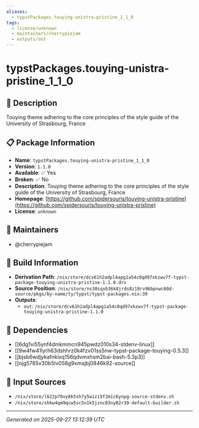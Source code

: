 ```yaml
---
aliases:
  - typstPackages.touying-unistra-pristine_1_1_0
tags:
  - license/unknown
  - maintainers/cherrypiejam
  - outputs/out
---
```


# typstPackages.touying-unistra-pristine_1_1_0

## 📝 Description

Touying theme adhering to the core principles of the style guide of the University of Strasbourg, France

## 📋 Package Information

- **Name**: `typstPackages.touying-unistra-pristine_1_1_0`
- **Version**: `1.1.0`
- **Available**: ✅ Yes
- **Broken**: ✅ No
- **Description**: Touying theme adhering to the core principles of the style guide of the University of Strasbourg, France
- **Homepage**: [https://github.com/spidersouris/touying-unistra-pristine](https://github.com/spidersouris/touying-unistra-pristine)
- **License**: `unknown`
## 👥 Maintainers

- @cherrypiejam


## 🔧 Build Information

- **Derivation Path**: `/nix/store/dcv61h2adpl4apg1a54c0qd97xkzwv7f-typst-package-touying-unistra-pristine-1.1.0.drv`
- **Source Position**: `/nix/store/ns30sqxb36k8jrds8z18rv96bpnwc60d-source/pkgs/by-name/ty/typst/typst-packages.nix:39`
- **Outputs**:
  - `out`:  `/nix/store/dcv61h2adpl4apg1a54c0qd97xkzwv7f-typst-package-touying-unistra-pristine-1.1.0`

## 🔗 Dependencies

- [[6dg1vi55ynf4dmkmmcn945pwdz010s34-stdenv-linux]]
- [[9w4fw41lyrh63dshhrz0k4fzv01ss5nw-typst-package-touying-0.5.3]]
- [[bjsb6wdjykafnkixq156qdvmxhsm2bai-bash-5.3p3]]
- [[njg5785v30b5lv058g9xmsjbj0846k92-source]]

## 📁 Input Sources

- `/nix/store/l622p70vy8k5sh7y5wizi5f2mic6ynpg-source-stdenv.sh`
- `/nix/store/shkw4qm9qcw5sc5n1k5jznc83ny02r39-default-builder.sh`

---
*Generated on 2025-09-27 13:12:39 UTC*
